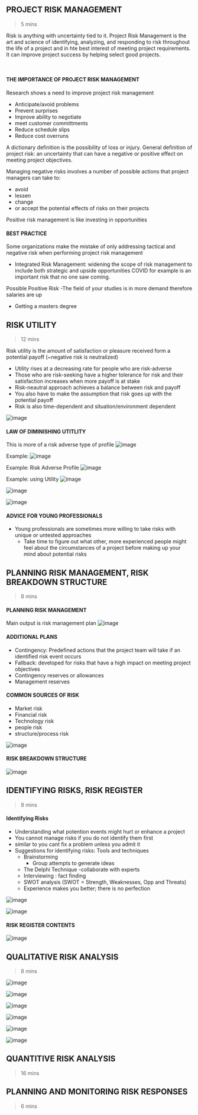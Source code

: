 ## PROJECT RISK MANAGEMENT 
> 5 mins

Risk is anything with uncertainty tied to it. 
Project Risk Management is the art and science of identifying, analyzing, and responding to risk throughout the life of a project and in hte best interest of meeting project requirements. It can improve project success by helping select good projects. 

</br>

#### THE IMPORTANCE OF PROJECT RISK MANAGEMENT 


Research shows a need to improve project risk management 

- Anticipate/avoid problems
- Prevent surprises
- Improve ability to negotiate 
- meet customer committments 
- Reduce schedule slips
- Reduce cost overruns

A dictionary definition is the possibility of loss or injury. General definition of project risk: an uncertainty that can have a negative or positive effect on meeting project objectives.

Managing negative risks involves a number of possible actions that project managers can take to: 
- avoid 
- lessen 
- change
- or accept the potential effects of risks on their projects

Positive risk management is like investing in opportunities 

#### BEST PRACTICE
Some organizations make the mistake of only addressing tactical and negative risk when performing project risk management 
* Integrated Risk Management: widening the scope of risk management to include both strategic and upside opportunities 
COVID for example is an important risk that no one saw coming. 


Possible Positive Risk 
-The field of your studies is in more demand therefore salaries are up 
- Getting a masters degree



## RISK UTILITY 
> 12 mins

Risk utility is the amount of satisfaction or pleasure received form a potential payoff (~negative risk is neutralized)
* Utility rises at a decreasing rate for people who are risk-adverse
* Those who are risk-seeking have a higher tolerance for risk and their satisfaction increases when more payoff is at stake
* Risk-neautral approach achieves a balance between risk and payoff
* You also have to make the assumption that risk goes up with the potential payoff
* Risk is also time-dependent and situation/environment dependent 

![image](https://user-images.githubusercontent.com/48422525/154775545-5b1330b4-3dcd-45e7-bb96-144b645f2f7a.png)

#### LAW OF DIMINISHING UTITLITY 

This is more of a risk adverse type of profile 
![image](https://user-images.githubusercontent.com/48422525/154775653-126ae0fe-6a4c-43c7-88df-a37b9d1e1d27.png)

Example: 
![image](https://user-images.githubusercontent.com/48422525/154775779-88acdfb6-b478-4635-aa55-755333bc5b72.png)

Example: Risk Adverse Profile
![image](https://user-images.githubusercontent.com/48422525/154775825-324d5145-eefb-4353-a823-e425c62ec833.png)

Example: using Utility 
![image](https://user-images.githubusercontent.com/48422525/154775878-c1c6b1bb-1e48-4f5d-969d-a903a758ec76.png)

![image](https://user-images.githubusercontent.com/48422525/154775912-0b607fe1-6467-4270-bcc1-dad5e0d81c37.png)

![image](https://user-images.githubusercontent.com/48422525/154776047-f1103400-8f69-4264-9c56-29f9cc40b379.png)

#### ADVICE FOR YOUNG PROFESSIONALS 
* Young professionals are sometimes more willing to take risks with unique or untested approaches
  * Take time to figure out what other, more experienced people might feel about the circumstances of a project before making up your mind about potential risks 

## PLANNING RISK MANAGEMENT, RISK BREAKDOWN STRUCTURE
>8 mins

#### PLANNING RISK MANAGEMENT 
Main output is risk management plan 
![image](https://user-images.githubusercontent.com/48422525/154811973-39431186-8815-4e31-baf1-e8a4d218527b.png)

#### ADDITIONAL PLANS
* Contingency: Predefined actions that the project team will take if an identified risk event occurs 
* Fallback: developed for risks that have a high impact on meeting project objectives
* Contingency reserves or allowances
* Management reserves

#### COMMON SOURCES OF RISK 
* Market risk
* Financial risk
* Technology risk
* people risk 
* structure/process risk 

![image](https://user-images.githubusercontent.com/48422525/154812377-362e7498-986e-44b3-9ffa-04fa16f37096.png)

#### RISK BREAKDOWN STRUCTURE 
![image](https://user-images.githubusercontent.com/48422525/154812465-31311235-5297-4c91-9267-181552364b5b.png)



## IDENTIFYING RISKS, RISK REGISTER
> 8 mins

#### Identifying Risks

- Understanding what potention events might hurt or enhance a project
 - You cannot manage risks if you do not identify them first 
 - similar to you cant fix a problem unless you admit it
- Suggestions for identifying risks: Tools and techniques 
  - Brainstorming 
    - Group attempts to generate ideas
  - The Delphi Technique -collaborate with experts 
  - Interviewing : fact finding 
  - SWOT analysis (SWOT = Strength, Weaknesses, Opp and Threats) 
  - Experience makes you better; there is no perfection 


![image](https://user-images.githubusercontent.com/48422525/154816991-d79a680d-1447-4c3c-8332-cbd042ca6319.png)

![image](https://user-images.githubusercontent.com/48422525/154817102-aa9dedd0-af8b-463e-9a0d-f90123075637.png)

#### RISK REGISTER CONTENTS 
![image](https://user-images.githubusercontent.com/48422525/154817208-58d3aa98-a29b-4422-bf79-91c0164c4236.png)



## QUALITATIVE RISK ANALYSIS 
> 8 mins

![image](https://user-images.githubusercontent.com/48422525/154817258-881a7f5e-1f14-4e9d-ada9-58681a870023.png)

![image](https://user-images.githubusercontent.com/48422525/154817267-53140b01-1260-45d9-978f-6f523821926c.png)

![image](https://user-images.githubusercontent.com/48422525/154818174-721104da-f917-4e85-bddc-79cc7122b781.png)

![image](https://user-images.githubusercontent.com/48422525/154818218-6874dc01-4ea3-4cd5-98fb-ddb070a49586.png)

![image](https://user-images.githubusercontent.com/48422525/154818235-94dfe39a-ff7b-4570-b49b-ef8ba26e8d31.png)

![image](https://user-images.githubusercontent.com/48422525/154818257-aa54eb1f-4ae7-485e-9fef-87b1db4d3f5f.png)

## QUANTITIVE RISK ANALYSIS 
> 16 mins
## PLANNING AND MONITORING RISK RESPONSES 
> 6 mins



